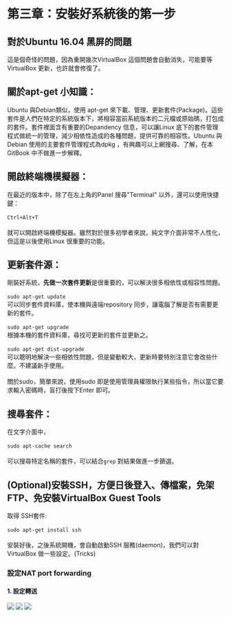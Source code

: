 # 第三章：安裝好系統後的第一步
## 對於Ubuntu 16.04 黑屏的問題
這是個奇怪的問題，因為重開幾次VirtualBox 這個問題會自動消失，可能要等VirtualBox 更新，也許就會修復了。
## 關於apt-get 小知識：
Ubuntu 與Debian類似，使用 apt-get 來下載、管理、更新套件(Package)。這些套件是人們在特定的系統版本下，將相容當前系統版本的二元檔或原始碼，打包成的套件。套件裡面含有重要的Depandency 信息，可以讓Linux 底下的套件管理程式做統一的管理，減少相依性造成的各種問題，提供可靠的相容性。Ubuntu 與Debian 使用的主要套件管理程式為dpkg ，有興趣可以上網搜尋、了解，在本GitBook 中不做進一步解釋。
## 開啟終端機模擬器：
在最近的版本中，除了在左上角的Panel 搜尋"Terminal" 以外，還可以使用快捷鍵： <br/><br/>
```Ctrl+Alt+T```<br/><br/>
就可以開啟終端機模擬器。雖然對於很多初學者來說，純文字介面非常不人性化，但這是以後使用Linux 很重要的功能。
## 更新套件源：
剛裝好系統，**先做一次套件更新**是很重要的，可以解決很多相依性或相容性問題。   <br/><br/>
```sudo apt-get update``` <br/>可以同步套件資料庫，使本機與遠端repository 同步，讓電腦了解是否有需要更新的套件。 <br/><br/>
```sudo apt-get upgrade``` <br/>根據本機的套件資料庫，尋找可更新的套件並更新之。<br/><br/>
```sudo apt-get dist-upgrade```<br/>可以聰明地解決一些相依性問題，但是變動較大，更新時要特別注意它會改些什麼。不建議新手使用。<br/><br/>
關於sudo，簡單來說，使用sudo 即是使用管理員權限執行某些指令，所以當它要求輸入密碼時，盲打後按下Enter 即可。
## 搜尋套件：
在文字介面中，<br/><br/>
```sudo apt-cache search```<br/><br/>
可以搜尋特定名稱的套件，可以結合```grep``` 對結果做進一步篩選。
## (Optional)安裝SSH，方便日後登入、傳檔案，免架FTP、免安裝VirtualBox Guest Tools
取得 SSH套件:<br/><br/>```sudo apt-get install ssh```<br/><br/>
安裝好後，之後系統開機，會自動啟動SSH 服務(daemon)，我們可以對VirtualBox 做一些設定。(Tricks)
### 設定NAT port forwarding 
#### 1. 設定轉送
![](22.PNG)
![](23.PNG)
![](24.PNG)